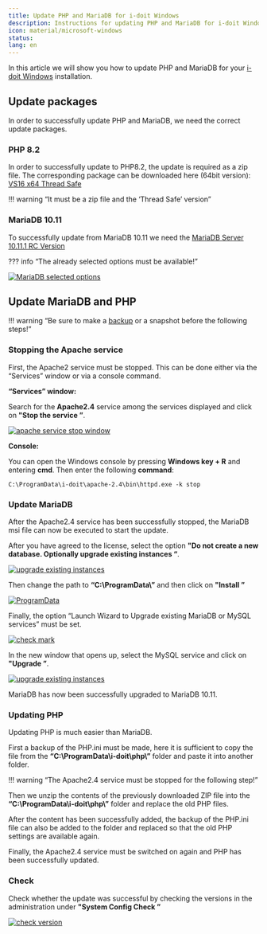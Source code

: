 ```yaml
---
title: Update PHP and MariaDB for i-doit Windows
description: Instructions for updating PHP and MariaDB for i-doit Windows installations
icon: material/microsoft-windows
status:
lang: en
---
```


In this article we will show you how to update PHP and MariaDB for your [i-doit Windows](../installation/manual-installation/microsoft-windows-server/index.md) installation.

## Update packages

In order to successfully update PHP and MariaDB, we need the correct update packages.

### PHP 8.2

In order to successfully update to PHP8.2, the update is required as a zip file.
The corresponding package can be downloaded here (64bit version): [VS16 x64 Thread Safe](https://windows.php.net/download/)

!!! warning “It must be a zip file and the ‘Thread Safe’ version”

### MariaDB 10.11

To successfully update from MariaDB 10.11 we need the [MariaDB Server 10.11.1 RC Version](https://mariadb.org/download/?t=mariadb&o=true&p=mariadb&r=10.11.1&os=windows&cpu=x86_64&pkg=msi&mirror=archive)

??? info “The already selected options must be available!”

[![MariaDB selected options](../assets/images/en/upgrades-and-migrations/php-mariadb-update/1-pum.png)](../assets/images/en/upgrades-and-migrations/php-mariadb-update/1-pum.png)

## Update MariaDB and PHP

!!! warning “Be sure to make a [backup](../maintenance-and-operation/backup-and-recovery/index.md) or a snapshot before the following steps!”

### Stopping the Apache service

First, the Apache2 service must be stopped. This can be done either via the “Services” window or via a console command.

**“Services” window:**

Search for the **Apache2.4** service among the services displayed and click on **"Stop the service ”**.

[![apache service stop window](../assets/images/en/upgrades-and-migrations/php-mariadb-update/2-pum.png)](../assets/images/en/upgrades-and-migrations/php-mariadb-update/2-pum.png)

**Console:**

You can open the Windows console by pressing **Windows key + R** and entering **cmd**.
Then enter the following **command**:

```winbatch
C:\ProgramData\i-doit\apache-2.4\bin\httpd.exe -k stop
```

### Update MariaDB

After the Apache2.4 service has been successfully stopped, the MariaDB msi file can now be executed to start the update.

After you have agreed to the license, select the option **"Do not create a new database. Optionally upgrade existing instances “**.

[![upgrade existing instances](../assets/images/en/upgrades-and-migrations/php-mariadb-update/3-pum.png)](../assets/images/en/upgrades-and-migrations/php-mariadb-update/3-pum.png)

Then change the path to **“C:\ProgramData\”** and then click on **"Install ”**

[![ProgramData](../assets/images/en/upgrades-and-migrations/php-mariadb-update/4-pum.png)](../assets/images/en/upgrades-and-migrations/php-mariadb-update/4-pum.png)

Finally, the option “Launch Wizard to Upgrade existing MariaDB or MySQL services” must be set.

[![check mark](../assets/images/en/upgrades-and-migrations/php-mariadb-update/5-pum.png)](../assets/images/en/upgrades-and-migrations/php-mariadb-update/5-pum.png)

In the new window that opens up, select the MySQL service and click on **"Upgrade ”**.

[![upgrade existing instances](../assets/images/en/upgrades-and-migrations/php-mariadb-update/6-pum.png)](../assets/images/en/upgrades-and-migrations/php-mariadb-update/6-pum.png)

MariaDB has now been successfully upgraded to MariaDB 10.11.

### Updating PHP

Updating PHP is much easier than MariaDB.

First a backup of the PHP.ini must be made, here it is sufficient to copy the file from the **“C:\ProgramData\i-doit\php\”** folder and paste it into another folder.

!!! warning “The Apache2.4 service must be stopped for the following step!”

Then we unzip the contents of the previously downloaded ZIP file into the **“C:\ProgramData\i-doit\php\”** folder and replace the old PHP files.

After the content has been successfully added, the backup of the PHP.ini file can also be added to the folder and replaced so that the old PHP settings are available again.

Finally, the Apache2.4 service must be switched on again and PHP has been successfully updated.

### Check

Check whether the update was successful by checking the versions in the administration under **"System Config Check ”**

[![check version](../assets/images/en/upgrades-and-migrations/php-mariadb-update/7-pum.png)](../assets/images/en/upgrades-and-migrations/php-mariadb-update/7-pum.png)
